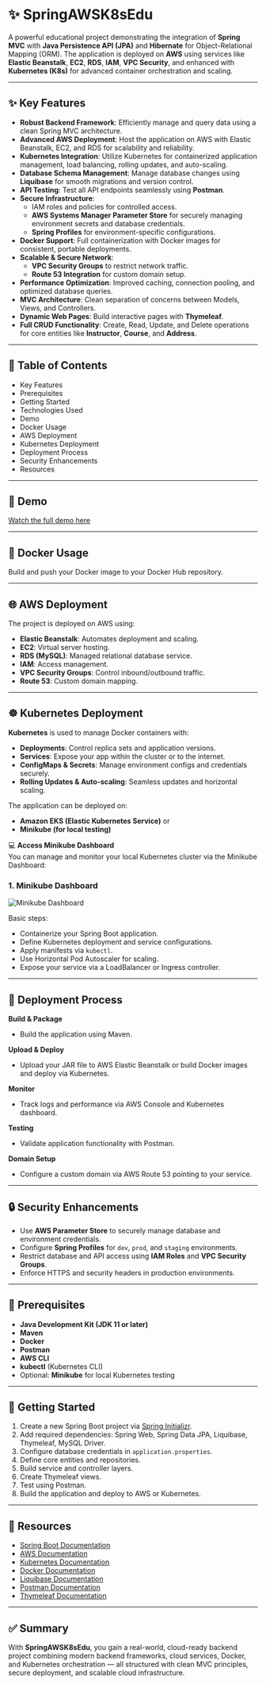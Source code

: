 # ✨ SpringAWSK8sEdu

A powerful educational project demonstrating the integration of **Spring MVC** with **Java Persistence API (JPA)** and **Hibernate** for Object-Relational Mapping (ORM). The application is deployed on **AWS** using services like **Elastic Beanstalk**, **EC2**, **RDS**, **IAM**, **VPC Security**, and enhanced with **Kubernetes (K8s)** for advanced container orchestration and scaling.

---

## ✨ Key Features

- **Robust Backend Framework**: Efficiently manage and query data using a clean Spring MVC architecture.
- **Advanced AWS Deployment**: Host the application on AWS with Elastic Beanstalk, EC2, and RDS for scalability and reliability.
- **Kubernetes Integration**: Utilize Kubernetes for containerized application management, load balancing, rolling updates, and auto-scaling.
- **Database Schema Management**: Manage database changes using **Liquibase** for smooth migrations and version control.
- **API Testing**: Test all API endpoints seamlessly using **Postman**.
- **Secure Infrastructure**:
  - IAM roles and policies for controlled access.
  - **AWS Systems Manager Parameter Store** for securely managing environment secrets and database credentials.
  - **Spring Profiles** for environment-specific configurations.
- **Docker Support**: Full containerization with Docker images for consistent, portable deployments.
- **Scalable & Secure Network**:
  - **VPC Security Groups** to restrict network traffic.
  - **Route 53 Integration** for custom domain setup.
- **Performance Optimization**: Improved caching, connection pooling, and optimized database queries.
- **MVC Architecture**: Clean separation of concerns between Models, Views, and Controllers.
- **Dynamic Web Pages**: Build interactive pages with **Thymeleaf**.
- **Full CRUD Functionality**: Create, Read, Update, and Delete operations for core entities like **Instructor**, **Course**, and **Address**.

---

## 📝 Table of Contents

- Key Features
- Prerequisites
- Getting Started
- Technologies Used
- Demo
- Docker Usage
- AWS Deployment
- Kubernetes Deployment
- Deployment Process
- Security Enhancements
- Resources

---

## 🎥 Demo

[Watch the full demo here](https://drive.google.com/drive/folders/1Z7WG3Q52P4SGVnE3FR706UXGT05RHmjF)

---

## 🐙 Docker Usage

Build and push your Docker image to your Docker Hub repository.

---

## 🌐 AWS Deployment

The project is deployed on AWS using:
- **Elastic Beanstalk**: Automates deployment and scaling.
- **EC2**: Virtual server hosting.
- **RDS (MySQL)**: Managed relational database service.
- **IAM**: Access management.
- **VPC Security Groups**: Control inbound/outbound traffic.
- **Route 53**: Custom domain mapping.

---

## ☸️ Kubernetes Deployment

**Kubernetes** is used to manage Docker containers with:
- **Deployments**: Control replica sets and application versions.
- **Services**: Expose your app within the cluster or to the internet.
- **ConfigMaps & Secrets**: Manage environment configs and credentials securely.
- **Rolling Updates & Auto-scaling**: Seamless updates and horizontal scaling.

The application can be deployed on:
- **Amazon EKS (Elastic Kubernetes Service)** or
- **Minikube (for local testing)**

💻 **Access Minikube Dashboard**  
You can manage and monitor your local Kubernetes cluster via the Minikube Dashboard:
### 1. **Minikube Dashboard**
   ![Minikube Dashboard](https://github.com/Mohamad-shosha/Spring-Aws-Edu/issues/1#issue-3012444637)

Basic steps:
- Containerize your Spring Boot application.
- Define Kubernetes deployment and service configurations.
- Apply manifests via `kubectl`.
- Use Horizontal Pod Autoscaler for scaling.
- Expose your service via a LoadBalancer or Ingress controller.

---

## 🚀 Deployment Process

**Build & Package**
- Build the application using Maven.

**Upload & Deploy**
- Upload your JAR file to AWS Elastic Beanstalk or build Docker images and deploy via Kubernetes.

**Monitor**
- Track logs and performance via AWS Console and Kubernetes dashboard.

**Testing**
- Validate application functionality with Postman.

**Domain Setup**
- Configure a custom domain via AWS Route 53 pointing to your service.

---

## 🔒 Security Enhancements

- Use **AWS Parameter Store** to securely manage database and environment credentials.
- Configure **Spring Profiles** for `dev`, `prod`, and `staging` environments.
- Restrict database and API access using **IAM Roles** and **VPC Security Groups**.
- Enforce HTTPS and security headers in production environments.

---

## 🐂 Prerequisites

- **Java Development Kit (JDK 11 or later)**
- **Maven**
- **Docker**
- **Postman**
- **AWS CLI**
- **kubectl** (Kubernetes CLI)
- Optional: **Minikube** for local Kubernetes testing

---

## 💾 Getting Started

1. Create a new Spring Boot project via [Spring Initializr](https://start.spring.io/).
2. Add required dependencies: Spring Web, Spring Data JPA, Liquibase, Thymeleaf, MySQL Driver.
3. Configure database credentials in `application.properties`.
4. Define core entities and repositories.
5. Build service and controller layers.
6. Create Thymeleaf views.
7. Test using Postman.
8. Build the application and deploy to AWS or Kubernetes.

---

## 📖 Resources

- [Spring Boot Documentation](https://spring.io/projects/spring-boot)
- [AWS Documentation](https://docs.aws.amazon.com/)
- [Kubernetes Documentation](https://kubernetes.io/docs/)
- [Docker Documentation](https://docs.docker.com/)
- [Liquibase Documentation](https://www.liquibase.org/documentation)
- [Postman Documentation](https://learning.postman.com/)
- [Thymeleaf Documentation](https://www.thymeleaf.org/documentation.html)

---

## ✅ Summary

With **SpringAWSK8sEdu**, you gain a real-world, cloud-ready backend project combining modern backend frameworks, cloud services, Docker, and Kubernetes orchestration — all structured with clean MVC principles, secure deployment, and scalable cloud infrastructure.
